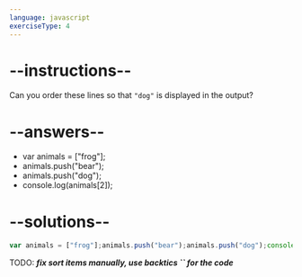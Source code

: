 ```yaml
---
language: javascript
exerciseType: 4
---
```


# --instructions--

Can you order these lines so that `"dog"` is displayed in the output?

# --answers--

- var animals = ["frog"];
- animals.push("bear");
- animals.push("dog");
- console.log(animals[2]);

# --solutions--

```javascript
var animals = ["frog"];animals.push("bear");animals.push("dog");console.log(animals[2]);
```

TODO: ___fix sort items manually, use backtics `` for the code___
